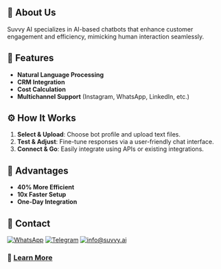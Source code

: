## 🤖 About Us
Suvvy AI specializes in AI-based chatbots that enhance customer engagement and efficiency, mimicking human interaction seamlessly.

## 🌟 Features
- **Natural Language Processing**
- **CRM Integration**
- **Cost Calculation**
- **Multichannel Support** (Instagram, WhatsApp, LinkedIn, etc.)

## ⚙️ How It Works
1. **Select & Upload**: Choose bot profile and upload text files.
2. **Test & Adjust**: Fine-tune responses via a user-friendly chat interface.
3. **Connect & Go**: Easily integrate using APIs or existing integrations.

## 🚀 Advantages
- **40% More Efficient**
- **10x Faster Setup**
- **One-Day Integration**

## 📧 Contact
[![WhatsApp](https://img.shields.io/badge/WhatsApp-white?style=for-the-badge&logo=whatsapp)](https://wa.me/971585987835)
[![Telegram](https://img.shields.io/badge/Telegram-blue?style=for-the-badge&logo=telegram&logoColor=white)](https://t.me/anton_bes88)
[![info@suvvy.ai](https://img.shields.io/badge/info%40suvvy.ai-red?style=for-the-badge&logo=mail.ru&logoColor=white)](mailto:info@suvvy.ai)

### 🔗 [**Learn More**](https://suvvy.ai)
